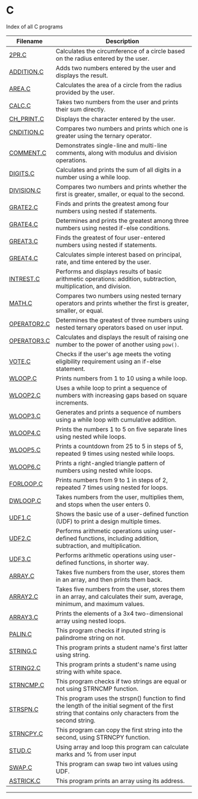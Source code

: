 # C
Index of all C programs


| Filename | Description |
| -------- | ----------- |
| [2PR.C](https://github.com/WorkofAditya/C/blob/main/2PR.C) | Calculates the circumference of a circle based on the radius entered by the user. |
| [ADDITION.C](https://github.com/WorkofAditya/C/blob/main/ADDITION.C) | Adds two numbers entered by the user and displays the result. |
| [AREA.C](https://github.com/WorkofAditya/C/blob/main/AREA.C) | Calculates the area of a circle from the radius provided by the user. |
| [CALC.C](https://github.com/WorkofAditya/C/blob/main/CALC.C) | Takes two numbers from the user and prints their sum directly. |
| [CH_PRINT.C](https://github.com/WorkofAditya/C/blob/main/CH_PRINT.C) | Displays the character entered by the user. |
| [CNDITION.C](https://github.com/WorkofAditya/C/blob/main/CNDITION.C) | Compares two numbers and prints which one is greater using the ternary operator. |
| [COMMENT.C](https://github.com/WorkofAditya/C/blob/main/COMMENT.C) | Demonstrates single-line and multi-line comments, along with modulus and division operations. |
| [DIGITS.C](https://github.com/WorkofAditya/C/blob/main/DIGITS.C) | Calculates and prints the sum of all digits in a number using a while loop. |
| [DIVISION.C](https://github.com/WorkofAditya/C/blob/main/DIVISION.C) | Compares two numbers and prints whether the first is greater, smaller, or equal to the second. |
| [GRATE2.C](https://github.com/WorkofAditya/C/blob/main/GRATE2.C) | Finds and prints the greatest among four numbers using nested if statements. |
| [GRATE4.C](https://github.com/WorkofAditya/C/blob/main/GRATE4.C) | Determines and prints the greatest among three numbers using nested if-else conditions. |
| [GREAT3.C](https://github.com/WorkofAditya/C/blob/main/GREAT3.C) | Finds the greatest of four user-entered numbers using nested if statements. |
| [GREAT4.C](https://github.com/WorkofAditya/C/blob/main/GREAT4.C) | Calculates simple interest based on principal, rate, and time entered by the user. |
| [INTREST.C](https://github.com/WorkofAditya/C/blob/main/INTREST.C) | Performs and displays results of basic arithmetic operations: addition, subtraction, multiplication, and division.|
| [MATH.C](https://github.com/WorkofAditya/C/blob/main/MATH.C) | Compares two numbers using nested ternary operators and prints whether the first is greater, smaller, or equal. |
| [OPERATOR2.C](https://github.com/WorkofAditya/C/blob/main/OPERATOR2.C) | Determines the greatest of three numbers using nested ternary operators based on user input. |
| [OPERATOR3.C](https://github.com/WorkofAditya/C/blob/main/OPERATOR3.C) | Calculates and displays the result of raising one number to the power of another using `pow()`. |
| [VOTE.C](https://github.com/WorkofAditya/C/blob/main/VOTE.C) | Checks if the user's age meets the voting eligibility requirement using an if-else statement. |
| [WLOOP.C](https://github.com/WorkofAditya/C/blob/main/WLOOP.C) | Prints numbers from 1 to 10 using a while loop. |
| [WLOOP2.C](https://github.com/WorkofAditya/C/blob/main/WLOOP2.C) | Uses a while loop to print a sequence of numbers with increasing gaps based on square increments. |
| [WLOOP3.C](https://github.com/WorkofAditya/C/blob/main/WLOOP3.C) | Generates and prints a sequence of numbers using a while loop with cumulative addition. |
| [WLOOP4.C](https://github.com/WorkofAditya/C/blob/main/WLOOP4.C) | Prints the numbers 1 to 5 on five separate lines using nested while loops. |
| [WLOOP5.C](https://github.com/WorkofAditya/C/blob/main/WLOOP5.C) | Prints a countdown from 25 to 5 in steps of 5, repeated 9 times using nested while loops. |
| [WLOOP6.C](https://github.com/WorkofAditya/C/blob/main/WLOOP6.C) | Prints a right-angled triangle pattern of numbers using nested while loops. |
| [FORLOOP.C](https://github.com/WorkofAditya/C/blob/main/FORLOOP.C) | Prints numbers from 9 to 1 in steps of 2, repeated 7 times using nested for loops. |
| [DWLOOP.C](https://github.com/WorkofAditya/C/blob/main/DWLOOP.C) | Takes numbers from the user, multiplies them, and stops when the user enters 0. |
| [UDF1.C](https://github.com/WorkofAditya/C/blob/main/UDF1.C) | Shows the basic use of a user-defined function (UDF) to print a design multiple times. |
| [UDF2.C](https://github.com/WorkofAditya/C/blob/main/UDF2.C) | Performs arithmetic operations using user-defined functions, including addition, subtraction, and multiplication. |
| [UDF3.C](https://github.com/WorkofAditya/C/blob/main/UDF3.C) | Performs arithmetic operations using user-defined functions, in shorter way. |
| [ARRAY.C](https://github.com/WorkofAditya/C/blob/main/ARRAY.C) | Takes five numbers from the user, stores them in an array, and then prints them back. |
| [ARRAY2.C](https://github.com/WorkofAditya/C/blob/main/ARRAY2.C) | Takes five numbers from the user, stores them in an array, and calculates their sum, average, minimum, and maximum values. |
| [ARRAY3.C](https://github.com/WorkofAditya/C/blob/main/ARRAY3.C) | Prints the elements of a 3x4 two-dimensional array using nested loops. |
| [PALIN.C](https://github.com/WorkofAditya/C/blob/main/PALIN.C) | This program checks if inputed string is palindrome string on not. |
| [STRING.C](https://github.com/WorkofAditya/C/blob/main/STRING.C) | This program prints a student name's first latter using string. |
| [STRING2.C](https://github.com/WorkofAditya/C/blob/main/STRING2.C) | This program prints a student's name using string with white space. |
| [STRNCMP.C](https://github.com/WorkofAditya/C/blob/main/STRNCMP.C) | This program checks if two strings are equal or not using STRNCMP function. |
| [STRSPN.C](https://github.com/WorkofAditya/C/blob/main/STRSPN.C) | This program uses the strspn() function to find the length of the initial segment of the first string that contains only characters from the second string. |
| [STRNCPY.C](https://github.com/WorkofAditya/C/blob/main/STRNCPY.C) | This program can copy the first string into the second, using STRNCPY function. |
| [STUD.C](https://github.com/WorkofAditya/C/blob/main/STUD.C) | Using array and loop this program can calculate marks and % from user input |
| [SWAP.C](https://github.com/WorkofAditya/C/blob/main/SWAP.C) | This program can swap two int values using UDF. |
| [ASTRICK.C](https://github.com/WorkofAditya/C/blob/main/ASTRICK.C) | This program prints an array using its address. |

---

